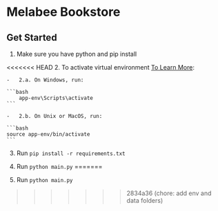 # Melabee Bookstore

## Get Started

1.  Make sure you have python and pip install

<<<<<<< HEAD
2.  To activate virtual environment [To Learn More](https://docs.python.org/3/library/venv.html):

    -   2.a. On Windows, run:

    ```bash
        app-env\Scripts\activate
    ```

    -   2.b. On Unix or MacOS, run:

    ```bash
    source app-env/bin/activate
    ```

3.  Run `pip install -r requirements.txt`

4.  Run `python main.py`
=======
2.  Run `python main.py`
>>>>>>> 2834a36 (chore: add env and data folders)
